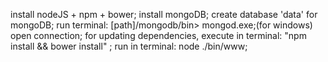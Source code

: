 install nodeJS + npm + bower;
install mongoDB;
create database 'data' for mongoDB;
run terminal: [path]/mongodb/bin> mongod.exe;(for windows) open connection;
for updating dependencies, execute in terminal: "npm install && bower install" ;
run in terminal: node ./bin/www;



